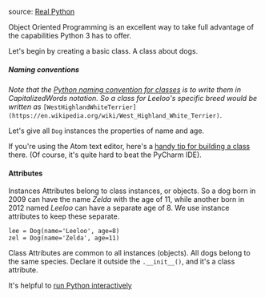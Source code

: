 source: [Real Python](https://realpython.com/python3-object-oriented-programming/)

Object Oriented Programming is an excellent way to take full advantage of the capabilities Python 3 has to offer.

Let's begin by creating a basic class. A class about dogs.

<!-- insert pic here -->

##### Naming conventions

*Note that the [Python naming convention for classes](https://www.python.org/dev/peps/pep-0008/#class-names) is to write them in CapitalizedWords notation. So a class for Leeloo's specific breed would be written as* `[WestHighlandWhiteTerrier](https://en.wikipedia.org/wiki/West_Highland_White_Terrier)`.

Let's give all `Dog` instances the properties of name and age.

If you're using the Atom text editor, here's a [handy tip for building a class](https://github.com/mchez808/OOPython/blob/main/editors_and_interfaces.md) there. (Of course, it's quite hard to beat the PyCharm IDE).

#### Attributes

Instances Attributes belong to class instances, or objects. So a dog born in 2009 can have the name *Zelda* with the age of 11, while another born in 2012 named *Leeloo* can have a separate age of 8. We use instance attributes to keep these separate.

```Py
lee = Dog(name='Leeloo', age=8)
zel = Dog(name='Zelda', age=11)
```

Class Attributes are common to all instances (objects). All dogs belong to the same species. Declare it outside the `.__init__()`, and it's a class attribute.

It's helpful to [run Python interactively](https://github.com/mchez808/OOPython/blob/main/editors_and_interfaces.md)

